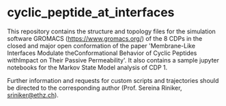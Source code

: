 # cyclic_peptide_at_interfaces
This repository contains the structure and topology files for the simulation software  GROMACS (https://www.gromacs.org/) of the 8 CDPs in the closed and major open conformation of the paper 'Membrane-Like Interfaces Modulate theConformational Behavior of Cyclic Peptides withImpact on Their Passive Permeability'.
It also contains a sample jupyter notebooks for the Markov State Model analysis of CDP 1.

Further information and requests for custom scripts and trajectories should be directed to the corresponding author (Prof. Sereina Riniker, sriniker@ethz.ch). 
